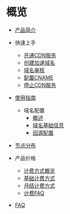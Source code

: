 # 概览

- [产品简介](cdn/ucdn/intro)

- 快速上手
    - [开通CDN服务](cdn/ucdn/quick/open)
    - [创建加速域名](cdn/ucdn/quick/create)
    - [域名审核](cdn/ucdn/quick/check)
    - [配置CNAME](cdn/ucdn/quick/cname)
    - [停止CDN服务](cdn/ucdn/quick/stop)
- [使用指南](cdn/ucdn/guide)
    * 域名配置
      * [概述](cdn/ucdn/domain/domain1)
      * [域名基础信息](cdn/ucdn/domain/basic)
      * [回源配置](cdn/ucdn/domain/config/config)
- [节点分布](cdn/ucdn/node)
- 产品价格
    * [计费方式概览](cdn/ucdn/charge/type)
    * [基础计费方式](cdn/ucdn/charge/flowday)
    * [月结计费方式](cdn/ucdn/charge/month)
    * [计费FAQ](cdn/ucdn/charge/faq)
- [FAQ](cdn/ucdn/faq)   
  ​      

